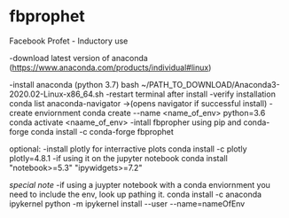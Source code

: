 # fbprophet

Facebook Profet - Inductory use

-download latest version of anaconda (https://www.anaconda.com/products/individual#linux)

-install anaconda (python 3.7) 
	bash ~/PATH_TO_DOWNLOAD/Anaconda3-2020.02-Linux-x86_64.sh
-restart terminal after install
-verify installation
	conda list
	anaconda-navigator 	->(opens navigator if successful install) 
-create enviornment
	conda create --name <name_of_env> python=3.6
	conda activate <naame_of_env>
-intall fbpropher using pip and conda-forge
	conda install -c conda-forge fbprophet

optional:
-install plotly for interractive plots
	conda install -c plotly plotly=4.8.1
-if using it on the jupyter notebook
	conda install "notebook>=5.3" "ipywidgets>=7.2"

*special note*
-if using a juypter notebook with a conda enviornment you need to include the env, look up pathing it.
	conda install -c anaconda ipykernel
	python -m ipykernel install --user --name=nameOfEnv



